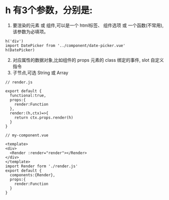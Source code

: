 # h 有3个参数，分别是:
1. 要渲染的元素 或 组件,可以是一个 html标签、 组件选项 或 一个函数(不常用),该参数为必填项。
```
h('div')
import DatePicker from '../component/date-picker.vue'
h(DatePicker)

```
2. 对应属性的数据对象,比如组件的 props 元素的 class 绑定的事件, slot  自定义指令
3. 子节点,可选 String 或 Array


```
// render.js

export default {
  functional:true,
  props:{
    render:Function
  },
  render:(h,ctx)=>{
    return ctx.props.render(h)
  }
}

// my-component.vue

<template>
<div>
  <Render :render="render"></Render>
</div>
</template>
import Render form './render.js'
export default {
  components:{Render},
  props:{
    render:Function
  }
}
```